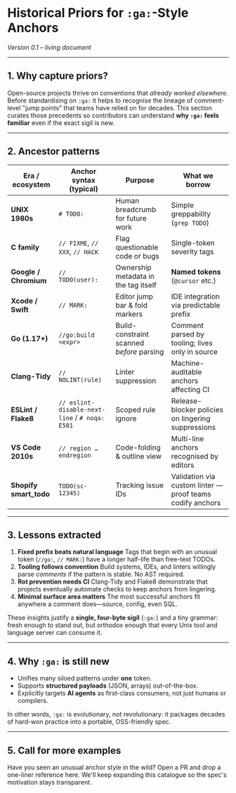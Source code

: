 # Historical Priors for `:ga:`-Style Anchors
<!-- :ga:tldr Historical precedents and inspiration for grep-anchor patterns -->
<!-- :ga:docs Analysis of prior art in code annotation systems -->

*Version 0.1 – living document*

---

## 1. Why capture priors?

Open-source projects thrive on conventions that *already worked elsewhere*. Before standardising on `:ga:` it helps to recognise the lineage of comment-level "jump points" that teams have relied on for decades. This section curates those precedents so contributors can understand **why `:ga:` feels familiar** even if the exact sigil is new.

---

## 2. Ancestor patterns

| Era / ecosystem         | Anchor syntax (typical)                        | Purpose                                   | What we borrow                                            |
| ----------------------- | ---------------------------------------------- | ----------------------------------------- | --------------------------------------------------------- |
| **UNIX 1980s**          | `# TODO:`                                      | Human breadcrumb for future work          | Simple greppability (`grep TODO`)                         |
| **C family**            | `// FIXME`, `// XXX`, `// HACK`               | Flag questionable code or bugs            | Single-token severity tags                                |
| **Google / Chromium**   | `// TODO(user):`                               | Ownership metadata in the tag itself      | **Named tokens** (`@cursor` etc.)                         |
| **Xcode / Swift**       | `// MARK:`                                     | Editor jump bar & fold markers            | IDE integration via predictable prefix                    |
| **Go (1.17+)**          | `//go:build <expr>`                            | Build-constraint scanned *before* parsing | Comment parsed by tooling; lives only in source           |
| **Clang-Tidy**          | `// NOLINT(rule)`                              | Linter suppression                        | Machine-auditable anchors affecting CI                    |
| **ESLint / Flake8**     | `// eslint-disable-next-line` / `# noqa: E501` | Scoped rule ignore                        | Release-blocker policies on lingering suppressions        |
| **VS Code 2010s**       | `// region … endregion`                        | Code-folding & outline view               | Multi-line anchors recognised by editors                  |
| **Shopify smart_todo**  | `TODO(sc-12345)`                               | Tracking issue IDs                        | Validation via custom linter — proof teams codify anchors |

---

## 3. Lessons extracted

1. **Fixed prefix beats natural language**
   Tags that begin with an unusual token (`//go:`, `// MARK:`) have a longer half-life than free-text TODOs.
2. **Tooling follows convention**
   Build systems, IDEs, and linters willingly parse *comments* if the pattern is stable. No AST required.
3. **Rot prevention needs CI**
   Clang-Tidy and Flake8 demonstrate that projects eventually automate checks to keep anchors from lingering.
4. **Minimal surface area matters**
   The most successful anchors fit anywhere a comment does—source, config, even SQL.

These insights justify a **single, four-byte sigil** (`:ga:`) and a tiny grammar: fresh enough to stand out, but orthodox enough that every Unix tool and language server can consume it.

---

## 4. Why `:ga:` is still new

* Unifies many siloed patterns under **one** token.
* Supports **structured payloads** (JSON, arrays) out-of-the-box.
* Explicitly targets **AI agents** as first-class consumers, not just humans or compilers.

In other words, `:ga:` is evolutionary, not revolutionary: it packages decades of hard-won practice into a portable, OSS-friendly spec.

---

## 5. Call for more examples

Have you seen an unusual anchor style in the wild? Open a PR and drop a one-liner reference here. We'll keep expanding this catalogue so the spec's motivation stays transparent.